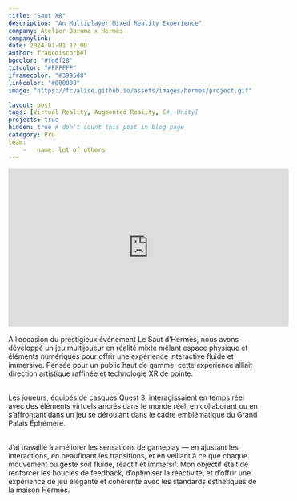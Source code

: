 ```yaml
---
title: "Saut XR"
description: "An Multiplayer Mixed Reality Experience"
company: Atelier Daruma x Hermès
companylink: 
date: 2024-01-01 12:00
author: francoiscorbel
bgcolor: "#fd6f28"
txtcolor: "#FFFFFF"
iframecolor: "#3995d8"
linkcolor: "#000000"
image: "https://fcvalise.github.io/assets/images/hermes/project.gif"

layout: post
tags: [Virtual Reality, Augmented Reality, C#, Unity]
projects: true
hidden: true # don't count this post in blog page
category: Pro
team:
    -   name: lot of others
---
```

<div class="video general-margin">
    <iframe width="560" height="315" src="https://www.youtube.com/embed/a_TV1Ujf3UQ?si=QneEuIevJGxtdEhw" frameborder="0" allowfullscreen></iframe>
</div>

<div class="text justify general-margin">
<br>
À l’occasion du prestigieux événement Le Saut d’Hermès, nous avons développé un jeu multijoueur en réalité mixte mêlant espace physique et éléments numériques pour offrir une expérience interactive fluide et immersive. Pensée pour un public haut de gamme, cette expérience alliait direction artistique raffinée et technologie XR de pointe.
<br>
<br>

Les joueurs, équipés de casques Quest 3, interagissaient en temps réel avec des éléments virtuels ancrés dans le monde réel, en collaborant ou en s’affrontant dans un jeu se déroulant dans le cadre emblématique du Grand Palais Éphémère.
<br>

</div>

<div class="text justify general-margin">
<br>
J’ai travaillé à améliorer les sensations de gameplay — en ajustant les interactions, en peaufinant les transitions, et en veillant à ce que chaque mouvement ou geste soit fluide, réactif et immersif. Mon objectif était de renforcer les boucles de feedback, d’optimiser la réactivité, et d’offrir une expérience de jeu élégante et cohérente avec les standards esthétiques de la maison Hermès.
<br>

</div>

